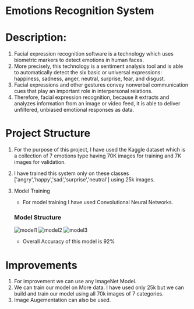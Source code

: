 # Emotions Recognition System

# Description:

1.  Facial expression recognition software is a technology which uses biometric markers to detect emotions in human faces.
2.  More precisely, this technology is a sentiment analysis tool and is able to automatically detect the six basic or universal expressions: 
    happiness, sadness, anger, neutral, surprise, fear, and disgust.
3.  Facial expressions and other gestures convey nonverbal communication cues that play an important role in interpersonal relations.
4.  Therefore, facial expression recognition, because it extracts and analyzes information from an image or video feed, it is able to deliver 
    unfiltered, unbiased emotional responses as data.

# Project Structure

1. For the purpose of this project, I have used the Kaggle dataset which is a collection of 7 emotions type having 70K images for training and 7K images for validation.
2. I have trained this system only on these classes ['angry','happy','sad','surprise','neutral'] using 25k images.
3. Model Training
    - For model training I have used Convolutional Neural Networks.
    ### Model Structure
    ![model1](https://user-images.githubusercontent.com/55678844/150377030-86e6bbb1-f518-4f3b-8ef0-9f3fa22c6ed6.JPG)
    ![model2](https://user-images.githubusercontent.com/55678844/150377018-a9c87099-03aa-48d5-9698-0fc69159c917.JPG)
    ![model3](https://user-images.githubusercontent.com/55678844/150377034-b72646c7-d997-4e45-a727-6b3e2652b08f.JPG)
    
    - Overall Accuracy of this model is 92%

# Improvements
1.  For improvement we can use any ImageNet Model.
2.  We can train our model on More data. I have used only 25k but we can build and train our model using all 70k images of 7 categories.
3.  Image Augementation can also be used.
